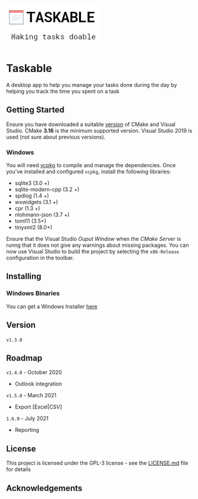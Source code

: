 ![Taskable Logo](logo2.png)

# Taskable

A desktop app to help you manage your tasks done during the day by helping you track the time you spent on a task

## Getting Started

Ensure you have downloaded a suitable [version](https://cmake.org/download/) of CMake and Visual Studio. CMake **3.16** is the minimum supported version. Visual Studio 2019 is used (not sure about previous versions).

### Windows

You will need [vcpkg](https://github.com/Microsoft/vcpkg) to compile and manage the dependencies.
Once you've installed and configured `vcpkg`, install the following libraries:

- sqlite3 (3.0 +)
- sqlite-modern-cpp (3.2 +)
- spdlog (1.4 +)
- wxwidgets (3.1 +)
- cpr (1.3 +)
- nlohmann-json (3.7 +)
- toml11 (3.5+)
- tinyxml2 (8.0+)

Ensure that the Visual Studio _Ouput Window_ when the _CMake Server_ is runng that it does not give any warnings about missing packages.
You can now use Visual Studio to build the project by selecting the `x86-Release` configuration in the toolbar.

## Installing

### Windows Binaries

You can get a Windows Installer [here](https://github.com/ifexception/taskable/releases)

## Version

`v1.3.0`

## Roadmap
`v1.4.0` - October 2020
- Outlook integration

`v1.5.0` - March 2021
- Export [Excel|CSV]

`1.6.0` - July 2021
- Reporting

## License

This project is licensed under the GPL-3 license - see the [LICENSE.md](LICENSE.md) file for details

## Acknowledgements
